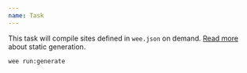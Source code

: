 ```yaml
---
name: Task
---
```


This task will compile sites defined in `wee.json` on demand. [Read more](/generator) about static generation.

```bash
wee run:generate
```